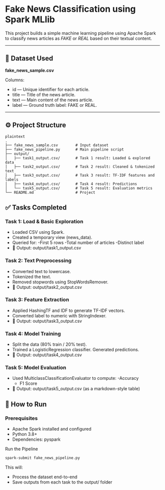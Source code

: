 # Fake News Classification using Spark MLlib

This project builds a simple machine learning pipeline using Apache Spark to classify news articles as *FAKE* or *REAL* based on their textual content.

---

## 📁 Dataset Used

**fake_news_sample.csv**

Columns:
- id — Unique identifier for each article.
- title — Title of the news article.
- text — Main content of the news article.
- label — Ground truth label: FAKE or REAL.

---

## ⚙ Project Structure
```
plaintext
.
├── fake_news_sample.csv        # Input dataset
├── fake_news_pipeline.py       # Main pipeline script
├── output/
│   ├── task1_output.csv/       # Task 1 result: Loaded & explored data
│   ├── task2_output.csv/       # Task 2 result: Cleaned & tokenized text
│   ├── task3_output.csv/       # Task 3 result: TF-IDF features and labels
│   ├── task4_output.csv/       # Task 4 result: Predictions
│   └── task5_output.csv/       # Task 5 result: Evaluation metrics
└── README.md                   # Project 
```


## ✅ Tasks Completed

### Task 1: Load & Basic Exploration
- Loaded CSV using Spark.
- Created a temporary view (news_data).
- Queried for:
    -First 5 rows
    -Total number of articles
    -Distinct label
- 🔽 Output: output/task1_output.csv

### Task 2: Text Preprocessing
- Converted text to lowercase.
- Tokenized the text.
- Removed stopwords using StopWordsRemover.
- 🔽 Output: output/task2_output.csv

### Task 3: Feature Extraction
- Applied HashingTF and IDF to generate TF-IDF vectors.
- Converted label to numeric with StringIndexer.
- 🔽 Output: output/task3_output.csv

### Task 4: Model Training
- Split the data (80% train / 20% test).
- Trained a LogisticRegression classifier.
Generated predictions.
- 🔽 Output: output/task4_output.csv

### Task 5: Model Evaluation
- Used MulticlassClassificationEvaluator to compute:
    -Accuracy
    - F1 Score
- 🔽 Output: output/task5_output.csv (as a markdown-style table)

## 🚀 How to Run

### Prerequisites
- Apache Spark installed and configured
- Python 3.8+
- Dependencies: pyspark

Run the Pipeline

 ```bash
spark-submit fake_news_pipeline.py
 ```

This will:

- Process the dataset end-to-end
- Save outputs from each task to the output/ folder
